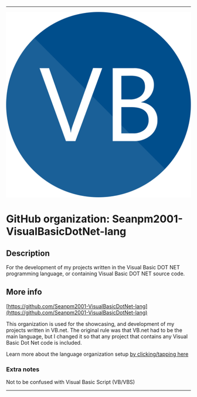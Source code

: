 
***

![VBNET.png failed to load. The file may be missing or corrupt. Check the file path for errors first.](/AdditionalInfo/1/Seanpm2001-VisualBasicDotNet-lang/VBNET.png)

# GitHub organization: Seanpm2001-VisualBasicDotNet-lang

## Description

For the development of my projects written in the Visual Basic DOT NET programming language, or containing Visual Basic DOT NET source code.

## More info

[https://github.com/Seanpm2001-VisualBasicDotNet-lang](https://github.com/Seanpm2001-VisualBasicDotNet-lang)

This organization is used for the showcasing, and development of my projects written in VB.net. The original rule was that VB.net had to be the main language, but I changed it so that any project that contains any Visual Basic Dot Net code is included.

Learn more about the language organization setup [by clicking/tapping here](/AdditionalInfo/LanguageOrgs/README.md)

### Extra notes

Not to be confused with Visual Basic Script (VB/VBS)

***
